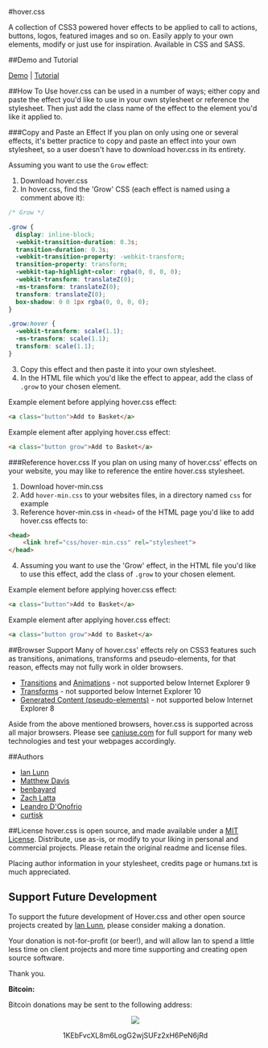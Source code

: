 #hover.css

A collection of CSS3 powered hover effects to be applied to call to actions, buttons, logos, featured images and so on. Easily apply to your own elements, modify or just use for inspiration. Available in CSS and SASS.

##Demo and Tutorial

[Demo](http://ianlunn.github.io/Hover) | [Tutorial](http://ianlunn.co.uk/articles/hover-css-tutorial-introduction/)

##How To Use
hover.css can be used in a number of ways; either copy and paste the effect you'd like to use in your own stylesheet or reference the stylesheet. Then just add the class name of the effect to the element you'd like it applied to.

###Copy and Paste an Effect
If you plan on only using one or several effects, it's better practice to copy and paste an effect into your own stylesheet, so a user doesn't have to download hover.css in its entirety.

Assuming you want to use the `Grow` effect:

1. Download hover.css
2. In hover.css, find the 'Grow' CSS (each effect is named using a comment above it):

```css
/* Grow */

.grow {
  display: inline-block;
  -webkit-transition-duration: 0.3s;
  transition-duration: 0.3s;
  -webkit-transition-property: -webkit-transform;
  transition-property: transform;
  -webkit-tap-highlight-color: rgba(0, 0, 0, 0);
  -webkit-transform: translateZ(0);
  -ms-transform: translateZ(0);
  transform: translateZ(0);
  box-shadow: 0 0 1px rgba(0, 0, 0, 0);
}

.grow:hover {
  -webkit-transform: scale(1.1);
  -ms-transform: scale(1.1);
  transform: scale(1.1);
}
```

3. Copy this effect and then paste it into your own stylesheet.
4. In the HTML file which you'd like the effect to appear, add the class of `.grow` to your chosen element.

Example element before applying hover.css effect:

```html
<a class="button">Add to Basket</a>
```

Example element after applying hover.css effect:

```html
<a class="button grow">Add to Basket</a>
```

###Reference hover.css
If you plan on using many of hover.css' effects on your website, you may like to reference the entire hover.css stylesheet.

1. Download hover-min.css
2. Add `hover-min.css` to your websites files, in a directory named `css` for example
3. Reference hover-min.css in `<head>` of the HTML page you'd like to add hover.css effects to:

```html
<head>
	<link href="css/hover-min.css" rel="stylesheet">
</head>
```

4. Assuming you want to use the 'Grow' effect, in the HTML file you'd like to use this effect, add the class of `.grow` to your chosen element.

Example element before applying hover.css effect:

```html
<a class="button">Add to Basket</a>
```

Example element after applying hover.css effect:

```html
<a class="button grow">Add to Basket</a>
```

##Browser Support
Many of hover.css' effects rely on CSS3 features such as transitions, animations, transforms and pseudo-elements, for that reason, effects may not fully work in older browsers.

- [Transitions](http://caniuse.com/#search=transitions) and [Animations](http://caniuse.com/#search=animations) - not supported below Internet Explorer 9
- [Transforms](http://caniuse.com/#search=transforms) - not supported below Internet Explorer 10
- [Generated Content (pseudo-elements)](http://caniuse.com/#search=pseudo-elements) - not supported below Internet Explorer 8

Aside from the above mentioned browsers, hover.css is supported across all major browsers. Please see [caniuse.com](http://caniuse.com/) for full support for many web technologies and test your webpages accordingly.

##Authors

- [Ian Lunn](https://github.com/IanLunn)  
- [Matthew Davis](https://github.com/mdavis1982)
- [benbayard](https://github.com/benbayard)
- [Zach Latta](https://github.com/zachlatta)
- [Leandro D'Onofrio](https://github.com/dzignus)
- [curtisk](https://github.com/curtisk)

##License
hover.css is open source, and made available under a [MIT License](http://www.opensource.org/licenses/mit-license.php). Distribute, use as-is, or modify to your liking in personal and commercial projects. Please retain the original readme and license files.

Placing author information in your stylesheet, credits page or humans.txt is much appreciated.

## <a name="support-development">Support Future Development</a>

To support the future development of Hover.css and other open source projects created by [Ian Lunn](https://github.com/IanLunn), please consider making a donation.

Your donation is not-for-profit (or beer!), and will allow Ian to spend a little less time on client projects and more time supporting and creating open source software.

Thank you.

**Bitcoin:**

Bitcoin donations may be sent to the following address:

<div style="text-align: center;">
<a href="bitcoin:1KEbFvcXL8m6LogG2wjSUFz2xH6PeN6jRd?label=Hover.css%20Development"><img src="http://ianlunn.co.uk/images/btc-donate.jpg" /></a>
<p>1KEbFvcXL8m6LogG2wjSUFz2xH6PeN6jRd</p>
</div>

